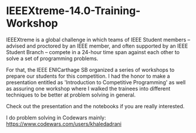 # IEEEXtreme-14.0-Training-Workshop

IEEEXtreme is a global challenge in which teams of IEEE Student members – advised and proctored by an IEEE member, and often supported by an IEEE Student Branch – compete in a 24-hour time span against each other to solve a set of programming problems.

For that, the IEEE ENICarthage SB organized a series of workshops to prepare our students for this competition. I had the honor to make a presentation entitled as 'Introduction 
to Competitive Programming' as well as assuring one workshop where I walked the trainees into different techniques to be better at problem solving in general.

Check out the presentation and the notebooks if you are really interested.

I do problem solving in Codewars mainly: https://www.codewars.com/users/khaledadrani

